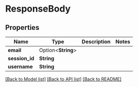 # ResponseBody

## Properties

Name | Type | Description | Notes
------------ | ------------- | ------------- | -------------
**email** | Option<**String**> |  | 
**session_id** | **String** |  | 
**username** | **String** |  | 

[[Back to Model list]](../README.md#documentation-for-models) [[Back to API list]](../README.md#documentation-for-api-endpoints) [[Back to README]](../README.md)


